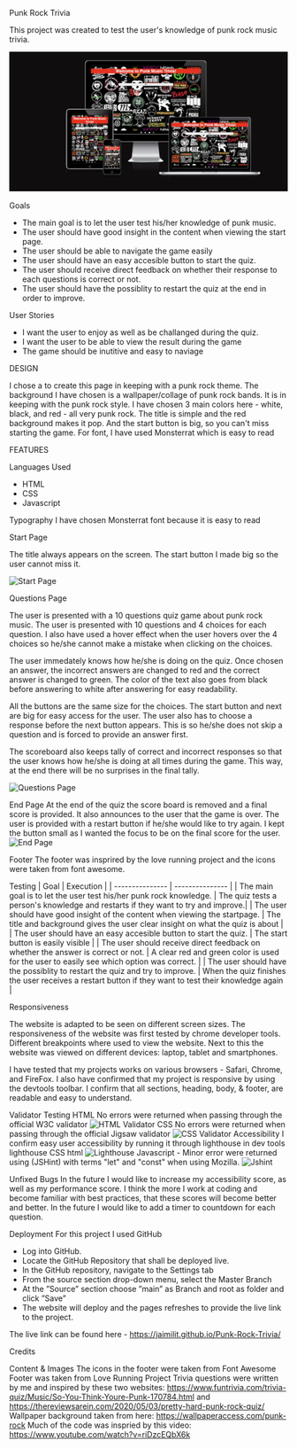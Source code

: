 Punk Rock Trivia

This project was created to test the user's knowledge of punk rock music trivia.

![Responsiveness](/assets/images/screen-responsiveness.jpg)

Goals
* The main goal is to let the user test his/her knowledge of punk music.
* The user should have good insight in the content when viewing the start page.
* The user should be able to navigate the game easily
* The user should have an easy accesible button to start the quiz.
* The user should receive direct feedback on whether their response to each questions is correct or not.
* The user should have the possiblity to restart the quiz at the end in order to improve. 

User Stories
* I want the user to enjoy as well as be challanged during the quiz.
* I want the user to be able to view the result during the game
* The game should be inutitive and easy to naviage

DESIGN

I chose a to create this page in keeping with a punk rock theme. The background I have chosen is a wallpaper/collage of punk rock bands. It is in keeping with the punk rock style. I have chosen 3 main colors here - white, black, and red - all very punk rock. The title is simple and the red background makes it pop. And the start button is big, so you can't miss starting the game. For font, I have used Monsterrat which is easy to read 

FEATURES

Languages Used
* HTML
* CSS
* Javascript

Typography
I have chosen Monsterrat font because it is easy to read

Start Page

The title always appears on the screen.
The start button I made big so the user cannot miss it. 

![Start Page](//assets/images/start-page.jpg)

Questions Page

The user is presented with a 10 questions quiz game about punk rock music. 
The user is presented with 10 questions and 4 choices for each question. 
I also have used a hover effect when the user hovers over the 4 choices so he/she cannot make a mistake when clicking on the choices.

The user immedately knows how he/she is doing on the quiz. Once chosen an answer, the incorrect answers are changed to red and the correct answer is changed to green. The color of the text also goes from black before answering to white after answering for easy readability. 

All the buttons are the same size for the choices. The start button and next are big for easy access for the user.
The user also has to choose a response before the next button appears. This is so he/she does not skip a question and is forced to provide an answer first. 

The scoreboard also keeps tally of correct and incorrect responses so that the user knows how he/she is doing at all times during the game. This way, at the end there will be no surprises in the final tally.

![Questions Page](//assets/images/questions.jpg)

End Page
At the end of the quiz the score board is removed and a final score is provided. It also announces to the user that the game is over. 
The user is provided with a restart button if he/she would like to try again. I kept the button small as I wanted the focus to be on the final score for the user.
![End Page](//assets/images/game-over.jpg)


Footer
The footer was insprired by the love running project and the icons were taken from font awesome.

Testing
| Goal | Execution |
| --------------- | --------------- |
| The main goal is to let the user test his/her punk rock knowledge.  | The quiz tests a person's knowledge and restarts if they want to try and improve.|
| The user should have good insight of the content when viewing the startpage. | The title and background gives the user clear insight on what the quiz is about  |
| The user should have an easy accesible button to start the quiz.  | The start button is easily visible  |
| The user should receive direct feedback on whether the answer is correct or not.  | A clear red and green color is used for the user to easily see which option was correct.  |
| The user should have the possiblity to restart the quiz and try to improve.  | When the quiz finishes the user receives a restart button if they want to test their knowledge again  |

Responsiveness

The website is adapted to be seen on different screen sizes. The responsiveness of the website was first tested by chrome developer tools. Different breakpoints where used to view the website. Next to this the website was viewed on different devices: laptop, tablet and smartphones.

I have tested that my projects works on various browsers - Safari, Chrome, and FireFox. I also have confirmed that my project is responsive by using the devtools toolbar. I confirm that all sections, heading, body, & footer, are readable and easy to understand. 


Validator Testing
HTML No errors were returned when passing through the official W3C validator
![HTML Validator](//assets/images/html-checker.jpg)
CSS No errors were returned when passing through the official Jigsaw validator
![CSS Validator](//assets/images/css-validator.jpg)
Accessibility I confirm easy user accessibility by running it through lighthouse in dev tools
lighthouse CSS html
![Lighthouse](//assets/images/lighthouse.jpg)
Javascript - Minor error were returned using (JSHint) with terms "let" and "const" when using Mozilla.
![Jshint](//assets/images/jshint.jpg)

Unfixed Bugs
In the future I would like to increase my accessibility score, as well as my performance score. I think the more I work at coding and become familiar with best practices, that these scores will become better and better. In the future I would like to add a timer to countdown for each question.

Deployment
For this project I used GitHub

* Log into GitHub.
* Locate the GitHub Repository that shall be deployed live.
* In the GitHub repository, navigate to the Settings tab
* From the source section drop-down menu, select the Master Branch
* At the ”Source” section choose ”main” as Branch and root as folder and click ”Save”
* The website will deploy and the pages refreshes to provide the live link to the project.

The live link can be found here - https://jaimilit.github.io/Punk-Rock-Trivia/

Credits

Content & Images
The icons in the footer were taken from Font Awesome
Footer was taken from Love Running Project
Trivia questions were written by me and inspired by these two websites: https://www.funtrivia.com/trivia-quiz/Music/So-You-Think-Youre-Punk-170784.html and https://thereviewsarein.com/2020/05/03/pretty-hard-punk-rock-quiz/
Wallpaper background taken from here: https://wallpaperaccess.com/punk-rock
Much of the code was inspried by this video: https://www.youtube.com/watch?v=riDzcEQbX6k
